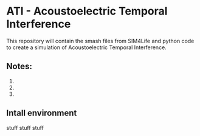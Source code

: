 # ATI - Acoustoelectric Temporal Interference

This repository will contain the smash files from SIM4Life and python code to create a simulation of Acoustoelectric Temporal Interference. 

## Notes:
1.
2.
3.


## Intall environment

stuff stuff stuff



